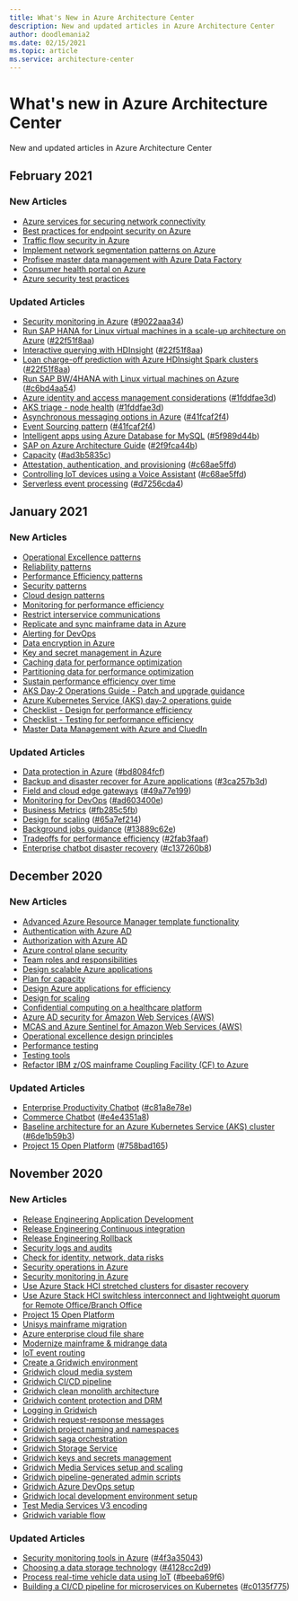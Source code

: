 ```yaml
---
title: What's New in Azure Architecture Center
description: New and updated articles in Azure Architecture Center
author: doodlemania2
ms.date: 02/15/2021
ms.topic: article
ms.service: architecture-center
---
```

<!-- This page is automatically generated by https://marketplace.visualstudio.com/items?itemName=adamboeglin.docs-changelog-generator.  Do not edit by hand -->

# What's new in Azure Architecture Center 


<link rel="alternate" type="application/atom+xml"
  title="New and updated articles in Azure Architecture Center"
  href="/azure/architecture/feed.atom" />

New and updated articles in Azure Architecture Center

## February 2021

### New Articles

- [Azure services for securing network connectivity](/azure/architecture/framework/security/design-network-connectivity)
- [Best practices for endpoint security on Azure](/azure/architecture/framework/security/design-network-endpoints)
- [Traffic flow security in Azure](/azure/architecture/framework/security/design-network-flow)
- [Implement network segmentation patterns on Azure](/azure/architecture/framework/security/design-network-segmentation)
- [Profisee master data management with Azure Data Factory](/azure/architecture/reference-architectures/data/profisee-master-data-management-data-factory)
- [Consumer health portal on Azure](/azure/architecture/example-scenario/digital-health/health-portal)
- [Azure security test practices](/azure/architecture/framework/security/monitor-test)

### Updated Articles

- [Security monitoring in Azure](/azure/architecture/framework/security/monitor)  ([#9022aaa34](https://github.com/MicrosoftDocs/architecture-center/commit/9022aaa34))
- [Run SAP HANA for Linux virtual machines in a scale-up architecture on Azure](/azure/architecture/reference-architectures/sap/run-sap-hana-for-linux-virtual-machines)  ([#22f51f8aa](https://github.com/MicrosoftDocs/architecture-center/commit/22f51f8aa))
- [Interactive querying with HDInsight](/azure/architecture/solution-ideas/articles/interactive-querying-with-hdinsight)  ([#22f51f8aa](https://github.com/MicrosoftDocs/architecture-center/commit/22f51f8aa))
- [Loan charge-off prediction with Azure HDInsight Spark clusters](/azure/architecture/solution-ideas/articles/loan-chargeoff-prediction-with-azure-hdinsight-spark-clusters)  ([#22f51f8aa](https://github.com/MicrosoftDocs/architecture-center/commit/22f51f8aa))
- [Run SAP BW/4HANA with Linux virtual machines on Azure](/azure/architecture/reference-architectures/sap/run-sap-bw4hana-with-linux-virtual-machines)  ([#c6bd4aa54](https://github.com/MicrosoftDocs/architecture-center/commit/c6bd4aa54))
- [Azure identity and access management considerations](/azure/architecture/framework/security/design-identity)  ([#1fddfae3d](https://github.com/MicrosoftDocs/architecture-center/commit/1fddfae3d))
- [AKS triage - node health](/azure/architecture/operator-guides/aks/aks-triage-node-health)  ([#1fddfae3d](https://github.com/MicrosoftDocs/architecture-center/commit/1fddfae3d))
- [Asynchronous messaging options in Azure](/azure/architecture/guide/technology-choices/messaging)  ([#41fcaf2f4](https://github.com/MicrosoftDocs/architecture-center/commit/41fcaf2f4))
- [Event Sourcing pattern](/azure/architecture/patterns/event-sourcing)  ([#41fcaf2f4](https://github.com/MicrosoftDocs/architecture-center/commit/41fcaf2f4))
- [Intelligent apps using Azure Database for MySQL](/azure/architecture/solution-ideas/articles/intelligent-apps-using-azure-database-for-mysql)  ([#5f989d44b](https://github.com/MicrosoftDocs/architecture-center/commit/5f989d44b))
- [SAP on Azure Architecture Guide](/azure/architecture/reference-architectures/sap/sap-overview)  ([#2f9fca44b](https://github.com/MicrosoftDocs/architecture-center/commit/2f9fca44b))
- [Capacity](/azure/architecture/framework/scalability/capacity)  ([#ad3b5835c](https://github.com/MicrosoftDocs/architecture-center/commit/ad3b5835c))
- [Attestation, authentication, and provisioning](/azure/architecture/example-scenario/iot/attestation-provisioning)  ([#c68ae5ffd](https://github.com/MicrosoftDocs/architecture-center/commit/c68ae5ffd))
- [Controlling IoT devices using a Voice Assistant](/azure/architecture/solution-ideas/articles/iot-controlling-devices-with-voice-assistant)  ([#c68ae5ffd](https://github.com/MicrosoftDocs/architecture-center/commit/c68ae5ffd))
- [Serverless event processing](/azure/architecture/reference-architectures/serverless/event-processing)  ([#d7256cda4](https://github.com/MicrosoftDocs/architecture-center/commit/d7256cda4))

## January 2021

### New Articles

- [Operational Excellence patterns](/azure/architecture/framework/devops/devops-patterns)
- [Reliability patterns](/azure/architecture/framework/resiliency/reliability-patterns)
- [Performance Efficiency patterns](/azure/architecture/framework/scalability/performance-efficiency-patterns)
- [Security patterns](/azure/architecture/framework/security/security-patterns)
- [Cloud design patterns](/azure/architecture/patterns/index-patterns)
- [Monitoring for performance efficiency](/azure/architecture/framework/scalability/monitor)
- [Restrict interservice communications](/azure/architecture/example-scenario/service-to-service/restrict-communications)
- [Replicate and sync mainframe data in Azure](/azure/architecture/reference-architectures/migration/sync-mainframe-data-with-azure)
- [Alerting for DevOps](/azure/architecture/framework/devops/alerts)
- [Data encryption in Azure](/azure/architecture/framework/security/design-storage-encryption)
- [Key and secret management in Azure](/azure/architecture/framework/security/design-storage-keys)
- [Caching data for performance optimization](/azure/architecture/framework/scalability/optimize-cache)
- [Partitioning data for performance optimization](/azure/architecture/framework/scalability/optimize-partition)
- [Sustain performance efficiency over time](/azure/architecture/framework/scalability/optimize-sustain)
- [AKS Day-2 Operations Guide - Patch and upgrade guidance](/azure/architecture/operator-guides/aks/aks-upgrade-practices)
- [Azure Kubernetes Service (AKS) day-2 operations guide](/azure/architecture/operator-guides/aks/day-2-operations-guide)
- [Checklist - Design for performance efficiency](/azure/architecture/framework/scalability/design-checklist)
- [Checklist - Testing for performance efficiency](/azure/architecture/framework/scalability/test-checklist)
- [Master Data Management with Azure and CluedIn](/azure/architecture/reference-architectures/data/cluedin)

### Updated Articles

- [Data protection in Azure](/azure/architecture/framework/security/design-storage)  ([#bd8084fcf](https://github.com/MicrosoftDocs/architecture-center/commit/bd8084fcf))
- [Backup and disaster recover for Azure applications](/azure/architecture/framework/resiliency/backup-and-recovery)  ([#3ca257b3d](https://github.com/MicrosoftDocs/architecture-center/commit/3ca257b3d))
- [Field and cloud edge gateways](/azure/architecture/example-scenario/iot/field-cloud-edge-gateways)  ([#49a77e199](https://github.com/MicrosoftDocs/architecture-center/commit/49a77e199))
- [Monitoring for DevOps](/azure/architecture/framework/devops/monitoring)  ([#ad603400e](https://github.com/MicrosoftDocs/architecture-center/commit/ad603400e))
- [Business Metrics](/azure/architecture/framework/resiliency/business-metrics)  ([#fb285c5fb](https://github.com/MicrosoftDocs/architecture-center/commit/fb285c5fb))
- [Design for scaling](/azure/architecture/framework/scalability/design-scale)  ([#65a7ef214](https://github.com/MicrosoftDocs/architecture-center/commit/65a7ef214))
- [Background jobs guidance](/azure/architecture/best-practices/background-jobs)  ([#13889c62e](https://github.com/MicrosoftDocs/architecture-center/commit/13889c62e))
- [Tradeoffs for performance efficiency](/azure/architecture/framework/scalability/tradeoffs)  ([#2fab3faaf](https://github.com/MicrosoftDocs/architecture-center/commit/2fab3faaf))
- [Enterprise chatbot disaster recovery](/azure/architecture/solution-ideas/articles/enterprise-chatbot-disaster-recovery)  ([#c137260b8](https://github.com/MicrosoftDocs/architecture-center/commit/c137260b8))

## December 2020

### New Articles

- [Advanced Azure Resource Manager template functionality](/azure/architecture/guide/azure-resource-manager/advanced-templates)
- [Authentication with Azure AD](/azure/architecture/framework/security/design-identity-authentication)
- [Authorization with Azure AD](/azure/architecture/framework/security/design-identity-authorization)
- [Azure control plane security](/azure/architecture/framework/security/design-identity-control-plane)
- [Team roles and responsibilities](/azure/architecture/framework/security/design-identity-role-definitions)
- [Design scalable Azure applications](/azure/architecture/framework/scalability/design-apps)
- [Plan for capacity](/azure/architecture/framework/scalability/design-capacity)
- [Design Azure applications for efficiency](/azure/architecture/framework/scalability/design-efficiency)
- [Design for scaling](/azure/architecture/framework/scalability/design-scale)
- [Confidential computing on a healthcare platform](/azure/architecture/example-scenario/confidential/healthcare-inference)
- [Azure AD security for Amazon Web Services (AWS)](/azure/architecture/reference-architectures/aws/aws-azure-ad-security)
- [MCAS and Azure Sentinel for Amazon Web Services (AWS)](/azure/architecture/reference-architectures/aws/aws-azure-security-solutions)
- [Operational excellence design principles](/azure/architecture/framework/devops/principles)
- [Performance testing](/azure/architecture/framework/scalability/performance-test)
- [Testing tools](/azure/architecture/framework/scalability/test-tools)
- [Refactor IBM z/OS mainframe Coupling Facility (CF) to Azure](/azure/architecture/reference-architectures/zos/refactor-zos-coupling-facility)

### Updated Articles

- [Enterprise Productivity Chatbot](/azure/architecture/solution-ideas/articles/enterprise-productivity-chatbot)  ([#c81a8e78e](https://github.com/MicrosoftDocs/architecture-center/commit/c81a8e78e))
- [Commerce Chatbot](/azure/architecture/solution-ideas/articles/commerce-chatbot)  ([#e4e4351a8](https://github.com/MicrosoftDocs/architecture-center/commit/e4e4351a8))
- [Baseline architecture for an Azure Kubernetes Service (AKS) cluster](/azure/architecture/reference-architectures/containers/aks/secure-baseline-aks)  ([#6de1b59b3](https://github.com/MicrosoftDocs/architecture-center/commit/6de1b59b3))
- [Project 15 Open Platform](/azure/architecture/solution-ideas/articles/project-15-iot-sustainability)  ([#758bad165](https://github.com/MicrosoftDocs/architecture-center/commit/758bad165))

## November 2020

### New Articles

- [Release Engineering Application Development](/azure/architecture/framework/devops/release-engineering-app-dev)
- [Release Engineering Continuous integration](/azure/architecture/framework/devops/release-engineering-ci)
- [Release Engineering Rollback](/azure/architecture/framework/devops/release-engineering-rollback)
- [Security logs and audits](/azure/architecture/framework/security/monitor-audit)
- [Check for identity, network, data risks](/azure/architecture/framework/security/monitor-identity-network)
- [Security operations in Azure](/azure/architecture/framework/security/monitor-security-operations)
- [Security monitoring in Azure](/azure/architecture/framework/security/monitor)
- [Use Azure Stack HCI stretched clusters for disaster recovery](/azure/architecture/hybrid/azure-stack-hci-dr)
- [Use Azure Stack HCI switchless interconnect and lightweight quorum for Remote Office/Branch Office](/azure/architecture/hybrid/azure-stack-robo)
- [Project 15 Open Platform](/azure/architecture/solution-ideas/articles/project-15-iot-sustainability)
- [Unisys mainframe migration](/azure/architecture/reference-architectures/migration/unisys-mainframe-migration)
- [Azure enterprise cloud file share](/azure/architecture/hybrid/azure-files-private)
- [Modernize mainframe &amp; midrange data](/azure/architecture/reference-architectures/migration/modernize-mainframe-data-to-azure)
- [IoT event routing](/azure/architecture/example-scenario/iot/event-routing)
- [Create a Gridwich environment](/azure/architecture/reference-architectures/media-services/create-delete-cloud-environment)
- [Gridwich cloud media system](/azure/architecture/reference-architectures/media-services/gridwich-architecture)
- [Gridwich CI/CD pipeline](/azure/architecture/reference-architectures/media-services/gridwich-cicd)
- [Gridwich clean monolith architecture](/azure/architecture/reference-architectures/media-services/gridwich-clean-monolith)
- [Gridwich content protection and DRM](/azure/architecture/reference-architectures/media-services/gridwich-content-protection-drm)
- [Logging in Gridwich](/azure/architecture/reference-architectures/media-services/gridwich-logging)
- [Gridwich request-response messages](/azure/architecture/reference-architectures/media-services/gridwich-message-formats)
- [Gridwich project naming and namespaces](/azure/architecture/reference-architectures/media-services/gridwich-project-names)
- [Gridwich saga orchestration](/azure/architecture/reference-architectures/media-services/gridwich-saga-orchestration)
- [Gridwich Storage Service](/azure/architecture/reference-architectures/media-services/gridwich-storage-service)
- [Gridwich keys and secrets management](/azure/architecture/reference-architectures/media-services/maintain-keys)
- [Gridwich Media Services setup and scaling](/azure/architecture/reference-architectures/media-services/media-services-setup-scale)
- [Gridwich pipeline-generated admin scripts](/azure/architecture/reference-architectures/media-services/run-admin-scripts)
- [Gridwich Azure DevOps setup](/azure/architecture/reference-architectures/media-services/set-up-azure-devops)
- [Gridwich local development environment setup](/azure/architecture/reference-architectures/media-services/set-up-local-environment)
- [Test Media Services V3 encoding](/azure/architecture/reference-architectures/media-services/test-encoding)
- [Gridwich variable flow](/azure/architecture/reference-architectures/media-services/variable-group-terraform-flow)

### Updated Articles

- [Security monitoring tools in Azure](/azure/architecture/framework/security/monitor-tools)  ([#4f3a35043](https://github.com/MicrosoftDocs/architecture-center/commit/4f3a35043))
- [Choosing a data storage technology](/azure/architecture/data-guide/technology-choices/data-storage)  ([#4128cc2d9](https://github.com/MicrosoftDocs/architecture-center/commit/4128cc2d9))
- [Process real-time vehicle data using IoT](/azure/architecture/example-scenario/data/realtime-analytics-vehicle-iot)  ([#beeba69f6](https://github.com/MicrosoftDocs/architecture-center/commit/beeba69f6))
- [Building a CI/CD pipeline for microservices on Kubernetes](/azure/architecture/microservices/ci-cd-kubernetes)  ([#c0135f775](https://github.com/MicrosoftDocs/architecture-center/commit/c0135f775))

